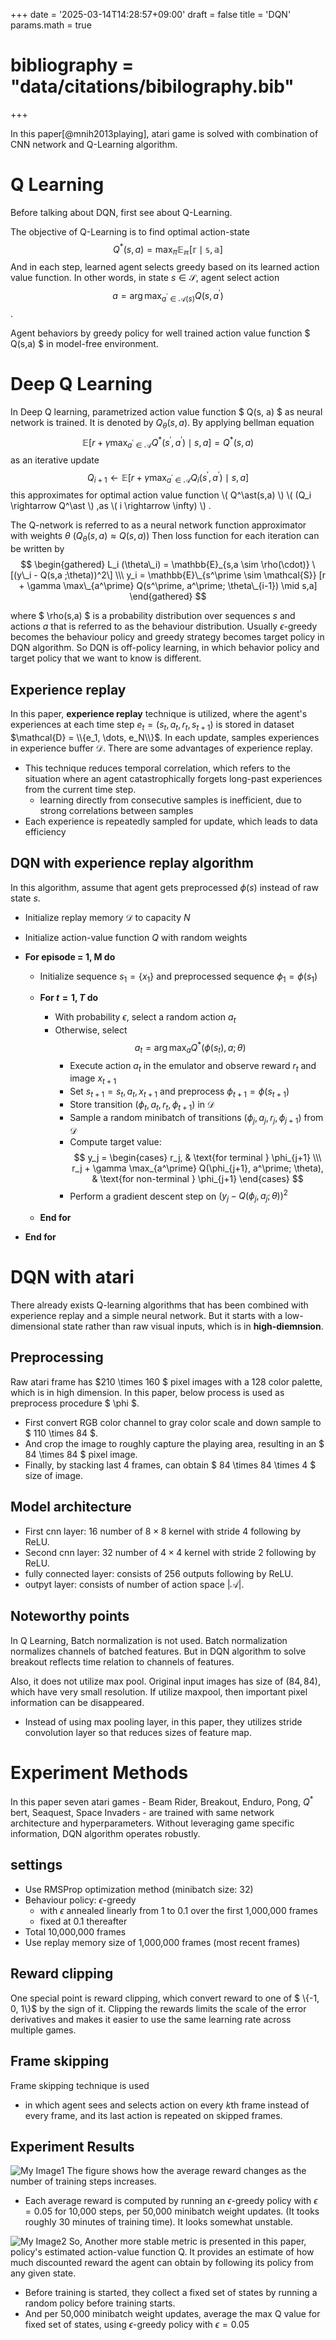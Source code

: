 +++
date = '2025-03-14T14:28:57+09:00'
draft = false
title = 'DQN'
params.math = true
# bibliography = "data/citations/bibilography.bib"
+++


In this paper[@mnih2013playing], atari game is solved with combination of CNN network and Q-Learning algorithm.

# Q Learning
Before talking about DQN, first see about Q-Learning.

The objective of Q-Learning is to find optimal action-state $$ Q^\ast (s,a) = \max_{\pi} \mathbb{E_{\pi}[r\mid s, a]} $$
And in each step, learned agent selects greedy based on its learned action value function. 
In other words, in state $s \in \mathcal{S}$, agent select action $$a = \arg\max_{a^\prime \in \mathcal{A}(s)}Q(s, a^\prime) $$.

Agent behaviors by greedy policy for well trained action value function $ Q(s,a) $ in model-free environment.


# Deep Q Learning
In Deep Q learning, parametrized action value function $ Q(s, a) $ as neural network is trained. It is denoted by $Q_\theta (s, a)$. By applying bellman equation $$\mathbb{E}[r + \gamma \max_{a^\prime \in \mathcal{A}} Q^\ast (s^\prime, a^\prime ) \mid s ,a] = Q^\ast (s,a)$$ as an iterative update $$ Q_{i+1} \gets \mathbb{E}[r + \gamma \max_{a^\prime \in \mathcal{A}} Q_{i}(s^\prime,a^\prime )\mid s,a] $$ this approximates for optimal action value function \\( Q^\ast(s,a) \\)  \\( \(Q_i \rightarrow Q^\ast \\) ,as  \\( i \rightarrow \infty\) \\) .

The Q-network is referred to as a neural network function approximator with weights $\theta$ ($Q_\theta (s,a) \approx Q(s,a)$)
Then loss function for each iteration can be written by
$$ 
\begin{gathered}
L_i (\theta\_i) = \mathbb{E}_{s,a \sim \rho(\cdot)} \[(y\_i - Q(s,a ;\theta))^2\] \\\
y_i = \mathbb{E}\_{s^\prime \sim \mathcal{S}} [r + \gamma \max\_{a^\prime} Q(s^\prime, a^\prime; \theta\_{i-1}) \mid s,a]
\end{gathered}
$$

where $ \rho(s,a) $ is a probability distribution over sequences $s$ and actions $a$ that is referred to as the behaviour distribution. Usually $\epsilon$-greedy becomes the behaviour policy and greedy strategy becomes target policy in DQN algorithm. So DQN is off-policy learning, in which behavior policy and target policy that we want to know is different. 


## Experience replay
In this paper, **experience replay** technique is utilized, where the agent's experiences at each time step $e_t = (s_t, a_t, r_t, s_{t+1})$ is stored in dataset $\mathcal{D} = \\{e_1, \dots, e_N\\}$. In each update, samples experiences in experience buffer $\mathcal{D}$. 
There are some advantages of experience replay.
- This technique reduces temporal correlation, which refers to the situation where an agent catastrophically forgets long-past experiences from the current time step.
  - learning directly from consecutive samples is inefficient, due to strong correlations between samples
- Each experience is repeatedly sampled for update, which leads to data efficiency


## DQN with experience replay algorithm

In this algorithm, assume that agent gets preprocessed $\phi(s)$ instead of raw state $s$.

-  Initialize replay memory $\mathcal{D}$ to capacity $N$  
-  Initialize action-value function $Q$ with random weights

- **For episode = 1, M do**  
  - Initialize sequence $s_1 = \{x_1\}$ and preprocessed sequence $\phi_1 = \phi(s_1)$

  - **For $t = 1, T$ do**  
    - With probability $\epsilon$, select a random action $a_t$  
    - Otherwise, select  
  		$$
  		a_t = \arg\max_a Q^\ast(\phi(s_t), a; \theta)
  		$$
		- Execute action $a_t$ in the emulator and observe reward $r_t$ and image $x_{t+1}$  
		- Set $s_{t+1} = s_t, a_t, x_{t+1}$ and preprocess $\phi_{t+1} = \phi(s_{t+1})$  
		- Store transition $(\phi_t, a_t, r_t, \phi_{t+1})$ in $\mathcal{D}$  
		- Sample a random minibatch of transitions $(\phi_j, a_j, r_j, \phi_{j+1})$ from $\mathcal{D}$  
		- Compute target value:
  		$$
  			y_j =
  			\begin{cases}
  			r_j, & \text{for terminal } \phi_{j+1} \\\
  			r_j + \gamma \max_{a^\prime} Q(\phi_{j+1}, a^\prime; \theta), & \text{for non-terminal } \phi_{j+1}
  			\end{cases}
  		$$
      - Perform a gradient descent step on $(y_j - Q(\phi_j, a_j; \theta))^2$
  - **End for**  
- **End for**

# DQN with atari
There already exists Q-learning algorithms that has been combined with experience replay and a simple neural network. But it starts with a low-dimensional state rather than raw visual inputs, which is in **high-diemnsion**.

## Preprocessing
Raw atari frame has $210 \times 160 $ pixel images with a 128 color palette, which is in high dimension.
In this paper, below process is used as preprocess procedure $ \phi $.

- First convert RGB color channel to gray color scale and down sample to $ 110 \times 84 $.
- And crop the image to roughly capture the playing area, resulting in an $ 84 \times 84 $ pixel image.
- Finally, by stacking last 4 frames, can obtain $ 84 \times 84 \times 4 $ size of image.

## Model architecture

- First cnn layer: $16$ number of $8 \times 8$ kernel with stride $4$ following by ReLU.
- Second cnn layer: $32$ number of $4 \times 4$ kernel with stride $2$ following by ReLU.
- fully connected layer: consists of $256$ outputs following by ReLU.
- outpyt layer: consists of number of action space $|\mathcal{A}|$.
 
## Noteworthy points
In Q Learning, Batch normalization is not used. Batch normalization normalizes channels of batched features. But in DQN algorithm to solve breakout reflects time relation to channels of features.

Also, it does not utilize max pool. Original input images has size of $(84, 84)$, which have very small resolution. If utilize maxpool, then important pixel information can be disappeared.
- Instead of using max pooling layer, in this paper, they utilizes stride convolution layer so that reduces sizes of feature map.

# Experiment Methods
In this paper seven atari games - Beam Rider, Breakout, Enduro, Pong, $Q^\ast$ bert, Seaquest, Space Invaders - are trained with same network architecture and hyperparameters. Without leveraging game specific information, DQN algorithm operates robustly.

## settings
- Use RMSProp optimization method (minibatch size: 32)
- Behaviour policy: $\epsilon$-greedy 
  - with $\epsilon$ annealed linearly from 1 to 0.1 over the first 1,000,000 frames
  - fixed at 0.1 thereafter
- Total 10,000,000 frames
- Use replay memory size of 1,000,000 frames (most recent frames)

## Reward clipping
One special point is reward clipping, which convert reward to one of $ \\{-1, 0, 1\\}$ by the sign of it. Clipping the rewards limits the scale of the error derivatives and makes it easier to use the same learning rate across multiple games.

## Frame skipping
Frame skipping technique is used
- in which agent sees and selects action on every $k$th frame instead of every frame, and its last action is repeated on skipped frames.


## Experiment Results
![My Image1](image1.png)
The figure shows how the average reward changes as the number of training steps increases. 
- Each average reward is computed by running an $\epsilon$-greedy policy with $\epsilon=0.05$ for 10,000 steps, per 50,000 minibatch weight updates. (It tooks roughly 30 minutes of training time).
It looks somewhat unstable. 

![My Image2](image2.png)
So, Another more stable metric is presented in this paper, policy's estimated action-value function Q. It provides an estimate of how much discounted reward the agent can obtain by following its policy from any given state.
- Before training is started, they collect a fixed set of states by running a random policy before training starts.
- And per 50,000 minibatch weight updates, average the max Q value for fixed set of states, using $\epsilon$-greedy policy with $\epsilon=0.05$



